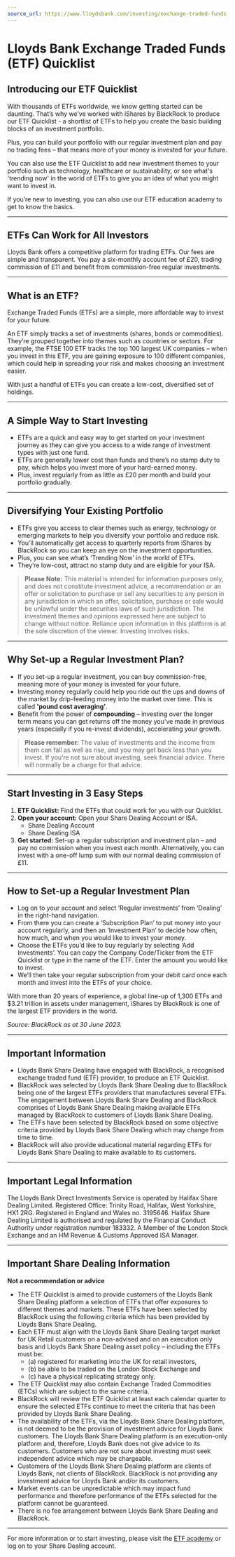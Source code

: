 ```yaml
---
source_url: https://www.lloydsbank.com/investing/exchange-traded-funds.html
---
```


# Lloyds Bank Exchange Traded Funds (ETF) Quicklist

## Introducing our ETF Quicklist

With thousands of ETFs worldwide, we know getting started can be daunting. That’s why we’ve worked with iShares by BlackRock to produce our ETF Quicklist - a shortlist of ETFs to help you create the basic building blocks of an investment portfolio.

Plus, you can build your portfolio with our regular investment plan and pay no trading fees – that means more of your money is invested for your future.

You can also use the ETF Quicklist to add new investment themes to your portfolio such as technology, healthcare or sustainability, or see what's 'trending now' in the world of ETFs to give you an idea of what you might want to invest in.

If you’re new to investing, you can also use our ETF education academy to get to know the basics.

---

## ETFs Can Work for All Investors

Lloyds Bank offers a competitive platform for trading ETFs. Our fees are simple and transparent. You pay a six-monthly account fee of £20, trading commission of £11 and benefit from commission-free regular investments.

---

## What is an ETF?

Exchange Traded Funds (ETFs) are a simple, more affordable way to invest for your future.

An ETF simply tracks a set of investments (shares, bonds or commodities). They’re grouped together into themes such as countries or sectors. For example, the FTSE 100 ETF tracks the top 100 largest UK companies – when you invest in this ETF, you are gaining exposure to 100 different companies, which could help in spreading your risk and makes choosing an investment easier.

With just a handful of ETFs you can create a low-cost, diversified set of holdings.

---

## A Simple Way to Start Investing

- ETFs are a quick and easy way to get started on your investment journey as they can give you access to a wide range of investment types with just one fund.
- ETFs are generally lower cost than funds and there’s no stamp duty to pay, which helps you invest more of your hard-earned money.
- Plus, invest regularly from as little as £20 per month and build your portfolio gradually.

---

## Diversifying Your Existing Portfolio

- ETFs give you access to clear themes such as energy, technology or emerging markets to help you diversify your portfolio and reduce risk.
- You’ll automatically get access to quarterly reports from iShares by BlackRock so you can keep an eye on the investment opportunities.
- Plus, you can see what’s ‘Trending Now’ in the world of ETFs.
- They’re low-cost, attract no stamp duty and are eligible for your ISA.

> **Please Note:** This material is intended for information purposes only, and does not constitute investment advice, a recommendation or an offer or solicitation to purchase or sell any securities to any person in any jurisdiction in which an offer, solicitation, purchase or sale would be unlawful under the securities laws of such jurisdiction. The investment themes and opinions expressed here are subject to change without notice. Reliance upon information in this platform is at the sole discretion of the viewer. Investing involves risks.

---

## Why Set-up a Regular Investment Plan?

- If you set-up a regular investment, you can buy commission-free, meaning more of your money is invested for your future.
- Investing money regularly could help you ride out the ups and downs of the market by drip-feeding money into the market over time. This is called **'pound cost averaging’**.
- Benefit from the power of **compounding** – investing over the longer term means you can get returns off the money you've made in previous years (especially if you re-invest dividends), accelerating your growth.

> **Please remember:** The value of investments and the income from them can fall as well as rise, and you may get back less than you invest. If you’re not sure about investing, seek financial advice. There will normally be a charge for that advice.

---

## Start Investing in 3 Easy Steps

1. **ETF Quicklist:** Find the ETFs that could work for you with our Quicklist.
2. **Open your account:** Open your Share Dealing Account or ISA.
   - Share Dealing Account
   - Share Dealing ISA
3. **Get started:** Set-up a regular subscription and investment plan – and pay no commission when you invest each month. Alternatively, you can invest with a one-off lump sum with our normal dealing commission of £11.

---

## How to Set-up a Regular Investment Plan

- Log on to your account and select ‘Regular investments’ from ‘Dealing’ in the right-hand navigation.
- From there you can create a ‘Subscription Plan’ to put money into your account regularly, and then an ‘Investment Plan’ to decide how often, how much, and when you would like to invest your money.
- Choose the ETFs you’d like to buy regularly by selecting ‘Add Investments’. You can copy the Company Code/Ticker from the ETF Quicklist or type in the name of the ETF. Enter the amount you would like to invest.
- We’ll then take your regular subscription from your debit card once each month and invest into the ETFs of your choice.

With more than 20 years of experience, a global line-up of 1,300 ETFs and $3.21 trillion in assets under management, iShares by BlackRock is one of the largest ETF providers in the world.

*Source: BlackRock as at 30 June 2023.*

---

## Important Information

- Lloyds Bank Share Dealing have engaged with BlackRock, a recognised exchange traded fund (ETF) provider, to produce an ETF Quicklist.
- BlackRock was selected by Lloyds Bank Share Dealing due to BlackRock being one of the largest ETFs providers that manufactures several ETFs. The engagement between Lloyds Bank Share Dealing and BlackRock comprises of Lloyds Bank Share Dealing making available ETFs managed by BlackRock to customers of Lloyds Bank Share Dealing.
- The ETFs have been selected by BlackRock based on some objective criteria provided by Lloyds Bank Share Dealing which may change from time to time.
- BlackRock will also provide educational material regarding ETFs for Lloyds Bank Share Dealing to make available to its customers.

---

## Important Legal Information

The Lloyds Bank Direct Investments Service is operated by Halifax Share Dealing Limited. Registered Office: Trinity Road, Halifax, West Yorkshire, HX1 2RG. Registered in England and Wales no. 3195646. Halifax Share Dealing Limited is authorised and regulated by the Financial Conduct Authority under registration number 183332. A Member of the London Stock Exchange and an HM Revenue & Customs Approved ISA Manager.

---

## Important Share Dealing Information

**Not a recommendation or advice**

- The ETF Quicklist is aimed to provide customers of the Lloyds Bank Share Dealing platform a selection of ETFs that offer exposures to different themes and markets. These ETFs have been selected by BlackRock using the following criteria which has been provided by Lloyds Bank Share Dealing.
- Each ETF must align with the Lloyds Bank Share Dealing target market for UK Retail customers on a non-advised and on an execution only basis and Lloyds Bank Share Dealing asset policy – including the ETFs must be:
  - (a) registered for marketing into the UK for retail investors,
  - (b) be able to be traded on the London Stock Exchange and
  - (c) have a physical replicating strategy only.
- The ETF Quicklist may also contain Exchange Traded Commodities (ETCs) which are subject to the same criteria.
- BlackRock will review the ETF Quicklist at least each calendar quarter to ensure the selected ETFs continue to meet the criteria that has been provided by Lloyds Bank Share Dealing.
- The availability of the ETFs, via the Lloyds Bank Share Dealing platform, is not deemed to be the provision of investment advice for Lloyds Bank customers. The Lloyds Bank Share Dealing platform is an execution-only platform and, therefore, Lloyds Bank does not give advice to its customers. Customers who are not sure about investing must seek independent advice which may be chargeable.
- Customers of the Lloyds Bank Share Dealing platform are clients of Lloyds Bank, not clients of BlackRock. BlackRock is not providing any investment advice for Lloyds Bank and/or its customers.
- Market events can be unpredictable which may impact fund performance and therefore performance of the ETFs selected for the platform cannot be guaranteed.
- There is no fee arrangement between Lloyds Bank Share Dealing and BlackRock.

---

For more information or to start investing, please visit the [ETF academy](https://www.lloydsbank.com/investing-with-lloyds/share-dealing/etf-quicklist.html) or log on to your Share Dealing account.
